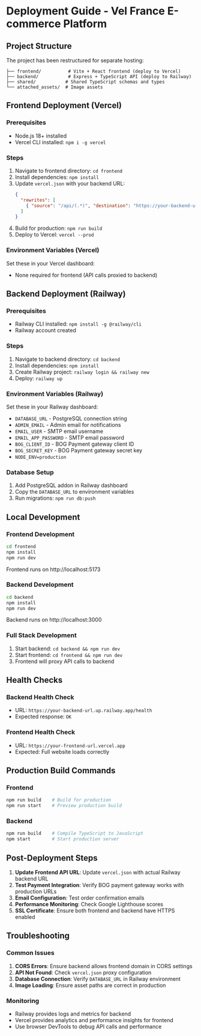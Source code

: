 # Deployment Guide - Vel France E-commerce Platform

## Project Structure

The project has been restructured for separate hosting:

```
├── frontend/          # Vite + React frontend (deploy to Vercel)
├── backend/           # Express + TypeScript API (deploy to Railway)
├── shared/           # Shared TypeScript schemas and types
└── attached_assets/  # Image assets
```

## Frontend Deployment (Vercel)

### Prerequisites
- Node.js 18+ installed
- Vercel CLI installed: `npm i -g vercel`

### Steps
1. Navigate to frontend directory: `cd frontend`
2. Install dependencies: `npm install`
3. Update `vercel.json` with your backend URL:
   ```json
   {
     "rewrites": [
       { "source": "/api/(.*)", "destination": "https://your-backend-url.up.railway.app/api/$1" }
     ]
   }
   ```
4. Build for production: `npm run build`
5. Deploy to Vercel: `vercel --prod`

### Environment Variables (Vercel)
Set these in your Vercel dashboard:
- None required for frontend (API calls proxied to backend)

## Backend Deployment (Railway)

### Prerequisites
- Railway CLI installed: `npm install -g @railway/cli`
- Railway account created

### Steps
1. Navigate to backend directory: `cd backend`
2. Install dependencies: `npm install`
3. Create Railway project: `railway login && railway new`
4. Deploy: `railway up`

### Environment Variables (Railway)
Set these in your Railway dashboard:
- `DATABASE_URL` - PostgreSQL connection string
- `ADMIN_EMAIL` - Admin email for notifications
- `EMAIL_USER` - SMTP email username
- `EMAIL_APP_PASSWORD` - SMTP email password
- `BOG_CLIENT_ID` - BOG Payment gateway client ID
- `BOG_SECRET_KEY` - BOG Payment gateway secret key
- `NODE_ENV=production`

### Database Setup
1. Add PostgreSQL addon in Railway dashboard
2. Copy the `DATABASE_URL` to environment variables
3. Run migrations: `npm run db:push`

## Local Development

### Frontend Development
```bash
cd frontend
npm install
npm run dev
```
Frontend runs on http://localhost:5173

### Backend Development
```bash
cd backend
npm install
npm run dev
```
Backend runs on http://localhost:3000

### Full Stack Development
1. Start backend: `cd backend && npm run dev`
2. Start frontend: `cd frontend && npm run dev`
3. Frontend will proxy API calls to backend

## Health Checks

### Backend Health Check
- URL: `https://your-backend-url.up.railway.app/health`
- Expected response: `OK`

### Frontend Health Check
- URL: `https://your-frontend-url.vercel.app`
- Expected: Full website loads correctly

## Production Build Commands

### Frontend
```bash
npm run build    # Build for production
npm run start    # Preview production build
```

### Backend
```bash
npm run build    # Compile TypeScript to JavaScript
npm start        # Start production server
```

## Post-Deployment Steps

1. **Update Frontend API URL**: Update `vercel.json` with actual Railway backend URL
2. **Test Payment Integration**: Verify BOG payment gateway works with production URLs
3. **Email Configuration**: Test order confirmation emails
4. **Performance Monitoring**: Check Google Lighthouse scores
5. **SSL Certificate**: Ensure both frontend and backend have HTTPS enabled

## Troubleshooting

### Common Issues
1. **CORS Errors**: Ensure backend allows frontend domain in CORS settings
2. **API Not Found**: Check `vercel.json` proxy configuration
3. **Database Connection**: Verify `DATABASE_URL` in Railway environment
4. **Image Loading**: Ensure asset paths are correct in production

### Monitoring
- Railway provides logs and metrics for backend
- Vercel provides analytics and performance insights for frontend
- Use browser DevTools to debug API calls and performance